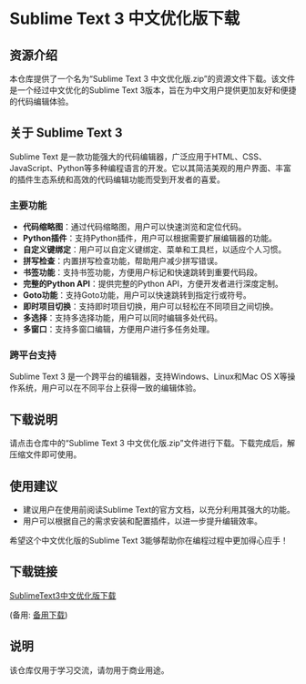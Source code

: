 # Sublime Text 3 中文优化版下载

## 资源介绍

本仓库提供了一个名为“Sublime Text 3 中文优化版.zip”的资源文件下载。该文件是一个经过中文优化的Sublime Text 3版本，旨在为中文用户提供更加友好和便捷的代码编辑体验。

## 关于 Sublime Text 3

Sublime Text 是一款功能强大的代码编辑器，广泛应用于HTML、CSS、JavaScript、Python等多种编程语言的开发。它以其简洁美观的用户界面、丰富的插件生态系统和高效的代码编辑功能而受到开发者的喜爱。

### 主要功能

- **代码缩略图**：通过代码缩略图，用户可以快速浏览和定位代码。
- **Python插件**：支持Python插件，用户可以根据需要扩展编辑器的功能。
- **自定义键绑定**：用户可以自定义键绑定、菜单和工具栏，以适应个人习惯。
- **拼写检查**：内置拼写检查功能，帮助用户减少拼写错误。
- **书签功能**：支持书签功能，方便用户标记和快速跳转到重要代码段。
- **完整的Python API**：提供完整的Python API，方便开发者进行深度定制。
- **Goto功能**：支持Goto功能，用户可以快速跳转到指定行或符号。
- **即时项目切换**：支持即时项目切换，用户可以轻松在不同项目之间切换。
- **多选择**：支持多选择功能，用户可以同时编辑多处代码。
- **多窗口**：支持多窗口编辑，方便用户进行多任务处理。

### 跨平台支持

Sublime Text 3 是一个跨平台的编辑器，支持Windows、Linux和Mac OS X等操作系统，用户可以在不同平台上获得一致的编辑体验。

## 下载说明

请点击仓库中的“Sublime Text 3 中文优化版.zip”文件进行下载。下载完成后，解压缩文件即可使用。

## 使用建议

- 建议用户在使用前阅读Sublime Text的官方文档，以充分利用其强大的功能。
- 用户可以根据自己的需求安装和配置插件，以进一步提升编辑效率。

希望这个中文优化版的Sublime Text 3能够帮助你在编程过程中更加得心应手！

## 下载链接
[SublimeText3中文优化版下载](https://pan.quark.cn/s/1be5402a453b) 

(备用: [备用下载](https://pan.baidu.com/s/1Szr-fTBl7xNSvwbrl-uTnA?pwd=1234))

## 说明

该仓库仅用于学习交流，请勿用于商业用途。
